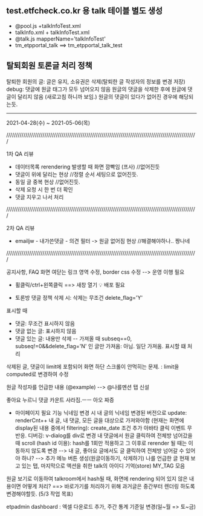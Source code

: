 ## test.etfcheck.co.kr 용 talk 테이블 별도 생성

- @pool.js +talkInfoTest.xml
- talkInfo.xml + talkInfoTest.xml
- @talk.js mapperName='talkInfoTest'
- tm_etpportal_talk ==> tm_etpportal_talk_test


## 탈퇴회원 토론글 처리 정책

탈퇴한 회원의 글: 글은 유지, 소유권은 삭제(탈퇴한 글 작성자의 정보를 변경 저장)
debug: 댓글에 원글 태그가 모두 넘어오지 않음
원글의 댓글을 삭제한 후에 원글에 댓글이 달리지 않음 (새로고침 하니까 보임.)  원글의 댓글이 있다가 없어진 경우에 해당되는듯.



---

2021-04-28(수) ~ 2021-05-06(목)





////////////////////////////////////////////////////////////////////////////////////////////////////

1차 QA 리뷰
- 데이터목록 rerendering 발생할 때 화면 깜빡임 (프사) //없어진듯
- 댓글이 위에 달리는 현상 //정렬 순서 세팅으로 없어진듯.
- 동일 글 중복 현상 //없어진듯.
- 삭제 요청 시 한 번 더 확인
- 댓글 지우고 나서 처리

////////////////////////////////////////////////////////////////////////////////////////////////////

2차 QA 리뷰
- emailjw - 내가쓴댓글 - 의견 필터 -> 원글 없어짐 현상 //해결해야하나.. 짱나네



////////////////////////////////////////////////////////////////////////////////////////////////////



공지사항, FAQ 화면 여닫는 링크 영역 수정, border css 수정 --> 운영 이행 필요

- 휠클릭/ctrl+왼쪽클릭 ==> 새창 열기 💡 배포 필요

- 토론방 댓글 정책
삭제 시: 삭제는 무조건 delete_flag='Y'

표시할 때
- 댓글: 무조건 표시하지 않음
- 댓글 없는 글: 표시하지 않음
- 댓글 있는 글: 내용만 삭제
-- 가져올 때 subseq==0, subseq!=0&&delete_flag='N' 인 글만 가져옴: 아님. 일단 가져옴. 표시할 떄 처리

삭제된 글, 댓글이 limit에 포함되어 화면 하단 스크롤이 안먹히는 문제. : limit을 computed로 변경하여 수정


원글 작성자를 언급한 내용 (@example) --> @나를멘션 탭 신설

좋아요 누르니 댓글 카운트 사라짐.ㅡㅡ 아오 짜증


- 마이페이지 필요 기능
닉네임 변경 시 내 글의 닉네임 변경된 버전으로 update: renderCnt++
내 글, 내 댓글, 모든 글을 대상으로 가져와야함 (현재는 화면에 display된 내용 중에서 filtering): create_date 조건 추가
아바타 클릭 이벤트 무반응. 디버깅: v-dialog를 div로 변경
내 댓글에서 원글 클릭하여 전체방 넘어갔을 때 scroll (hash id 이용): hash를 1회만 적용하고 그 이후로 rerender 될 때는 이동하지 않도록 변경
--> 내 글, 좋아요 글에서도 글 클릭하여 전체방 넘어갈 수 있어야 하나? --> 추가 메뉴 버튼 생성(원글이동하기, 삭제하기)
 나를 언급한 글
현재 보고 있는 탭, 마지막으로 액션을 취한 talk의 아이디 기억(store)
MY_TAG 모음


원글 보기로 이동하여 talkroom에서 hash될 때, 화면에 rendering 되어 있지 않은 내용이면 어떻게 처리?
==> 바로가기를 처리하기 위해 과거글은 중간부터 렌더링 하도록 변경해야할듯. (5/3 작업 목표)




etpadmin dashboard : 엑셀 다운로드 추가, 주간 통계 기준일 변경(일~월 => 토~금)
